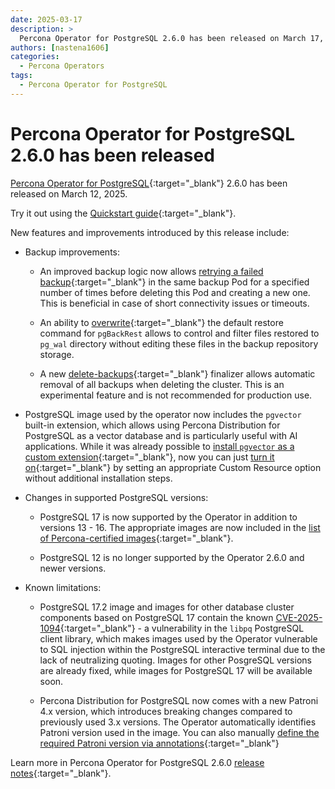 ```yaml
---
date: 2025-03-17
description: >
  Percona Operator for PostgreSQL 2.6.0 has been released on March 17, 2025.
authors: [nastena1606]
categories:
  - Percona Operators
tags:
  - Percona Operator for PostgreSQL
---
```


# Percona Operator for PostgreSQL 2.6.0 has been released

<!-- more -->

[Percona Operator for PostgreSQL](https://docs.percona.com/percona-operator-for-postgresql/2.0/){:target="_blank"} 2.6.0 has been released on March 12, 2025.

Try it out using the [Quickstart guide](https://docs.percona.com/percona-operator-for-postgresql/2.0/quickstart.html){:target="_blank"}.

New features and improvements introduced by this release include:

* Backup improvements:

    * An improved backup logic now allows [retrying a failed backup](https://docs.percona.com/percona-operator-for-postgresql/2.0/operator.html#backupspgbackrestjobsbackofflimit){:target="_blank"} in the same backup Pod for a specified number of times before deleting this Pod and creating a new one. This is beneficial in case of short connectivity issues or timeouts.   

    * An ability to [overwrite](https://docs.percona.com/percona-operator-for-postgresql/2.0/backups-restore.html#use-custom-restore-command){:target="_blank"} the default restore command for `pgBackRest` allows to control and filter files restored to `pg_wal` directory without editing these files in the backup repository storage.  

    * A new [delete-backups](https://docs.percona.com/percona-operator-for-postgresql/2.0/operator.html#finalizers-delete-backups){:target="_blank"} finalizer allows automatic removal of all backups when deleting the cluster. This is an experimental feature and is not recommended for production use.

* PostgreSQL image used by the operator now includes the `pgvector` built-in extension, which allows using Percona Distribution for PostgreSQL as a vector database and is particularly useful with AI applications.  While it was already possible to [install `pgvector` as a custom extension](https://www.percona.com/blog/create-an-ai-expert-with-open-source-tools-and-pgvector/){:target="_blank"}, now you can just [turn it on](http://docs.percona.com/percona-operator-for-postgresql/2.0/operator.html#extensionsbuiltinpgvector){:target="_blank"} by setting an appropriate Custom Resource option without additional installation steps.

* Changes in supported PostgreSQL versions:

    * PostgreSQL 17 is now supported by the Operator in addition to versions 13 - 16. The appropriate images are now included in the [list of Percona-certified images](https://docs.percona.com/percona-operator-for-postgresql/2.0/images.html){:target="_blank"}. 

    * PostgreSQL 12 is no longer supported by the Operator 2.6.0 and newer versions.

* Known limitations: 

   * PostgreSQL 17.2 image and images for other database cluster components based on PostgreSQL 17 contain the known [CVE-2025-1094](https://www.postgresql.org/support/security/CVE-2025-1094/){:target="_blank"} - a vulnerability in the `libpq` PostgreSQL client library, which makes images used by the Operator vulnerable to SQL injection within the PostgreSQL interactive terminal due to the lack of neutralizing quoting. Images for other PosgreSQL versions are already fixed, while images for PostgreSQL 17 will be available soon.

   * Percona Distribution for PostgreSQL now comes with a new Patroni 4.x version, which introduces breaking changes compared to previously used 3.x versions. The Operator automatically identifies Patroni version used in the image. You can also manually [define the required Patroni version via annotations](https://docs.percona.com/percona-operator-for-postgresql/2.0/annotations.html#customizing-patroni-version){:target="_blank"}

Learn more in Percona Operator for PostgreSQL 2.6.0 [release notes](https://docs.percona.com/percona-operator-for-postgresql/2.0/ReleaseNotes/Kubernetes-Operator-for-PostgreSQL-RN2.6.0.html){:target="_blank"}.


